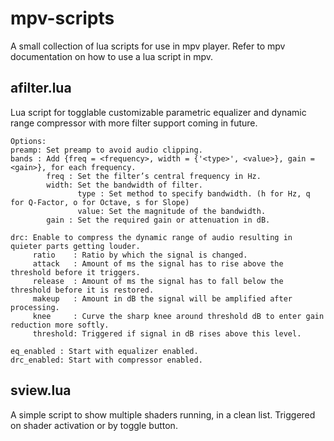 # mpv-scripts
A small collection of lua scripts for use in mpv player. Refer to mpv documentation on how to use a lua script in mpv.

## afilter.lua
Lua script for togglable customizable parametric equalizer and dynamic range compressor with more filter support coming in future.
```
Options:
preamp: Set preamp to avoid audio clipping.
bands : Add {freq = <frequency>, width = {'<type>', <value>}, gain = <gain>}, for each frequency.
        freq : Set the filter’s central frequency in Hz.
        width: Set the bandwidth of filter.
               type : Set method to specify bandwidth. (h for Hz, q for Q-Factor, o for Octave, s for Slope)
               value: Set the magnitude of the bandwidth.
        gain : Set the required gain or attenuation in dB.

drc: Enable to compress the dynamic range of audio resulting in quieter parts getting louder.
     ratio    : Ratio by which the signal is changed.
     attack   : Amount of ms the signal has to rise above the threshold before it triggers.
     release  : Amount of ms the signal has to fall below the threshold before it is restored.
     makeup   : Amount in dB the signal will be amplified after processing.
     knee     : Curve the sharp knee around threshold dB to enter gain reduction more softly. 
     threshold: Triggered if signal in dB rises above this level.
	 
eq_enabled : Start with equalizer enabled.
drc_enabled: Start with compressor enabled.
```

## sview.lua
A simple script to show multiple shaders running, in a clean list. Triggered on shader activation or by toggle button.

